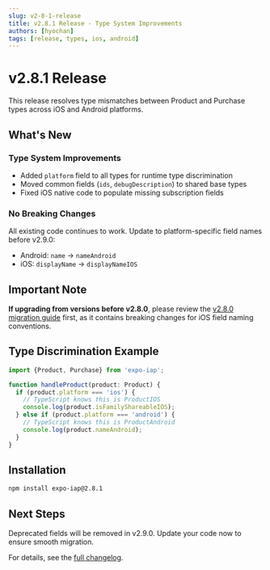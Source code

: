 ```yaml
---
slug: v2-8-1-release
title: v2.8.1 Release - Type System Improvements
authors: [hyochan]
tags: [release, types, ios, android]
---
```


# v2.8.1 Release

This release resolves type mismatches between Product and Purchase types across iOS and Android platforms.

## What's New

### Type System Improvements

- Added `platform` field to all types for runtime type discrimination
- Moved common fields (`ids`, `debugDescription`) to shared base types
- Fixed iOS native code to populate missing subscription fields

### No Breaking Changes

All existing code continues to work. Update to platform-specific field names before v2.9.0:

- Android: `name` → `nameAndroid`
- iOS: `displayName` → `displayNameIOS`

## Important Note

**If upgrading from versions before v2.8.0**, please review the [v2.8.0 migration guide](https://hyochan.github.io/expo-iap/blog/v2-8-0-migration-guide) first, as it contains breaking changes for iOS field naming conventions.

## Type Discrimination Example

```typescript
import {Product, Purchase} from 'expo-iap';

function handleProduct(product: Product) {
  if (product.platform === 'ios') {
    // TypeScript knows this is ProductIOS
    console.log(product.isFamilyShareableIOS);
  } else if (product.platform === 'android') {
    // TypeScript knows this is ProductAndroid
    console.log(product.nameAndroid);
  }
}
```

## Installation

```bash
npm install expo-iap@2.8.1
```

## Next Steps

Deprecated fields will be removed in v2.9.0. Update your code now to ensure smooth migration.

For details, see the [full changelog](https://github.com/hyochan/expo-iap/blob/main/CHANGELOG.md).
